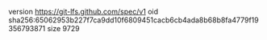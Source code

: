 version https://git-lfs.github.com/spec/v1
oid sha256:65062953b227f7ca9dd10f6809451cacb6cb4ada8b68b8fa4779f19356793871
size 9729
